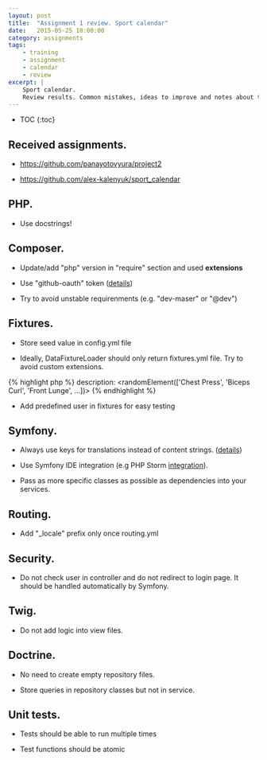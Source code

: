 ```yaml
---
layout: post
title:  "Assignment 1 review. Sport calendar"
date:   2015-05-25 18:00:00
category: assignments
tags:
    - training
    - assignment
    - calendar
    - review
excerpt: |
    Sport calendar.
    Review results. Common mistakes, ideas to improve and notes about this assignment.
---
```

* TOC
{:toc}

## Received assignments.

* https://github.com/panayotovyura/project2

* https://github.com/alex-kalenyuk/sport_calendar

## PHP.

* Use docstrings!

## Composer.

* Update/add "php" version in "require" section and used **extensions**

* Use "github-oauth" token ([details][composer-gh-token])

* Try to avoid unstable requirenments (e.g. "dev-maser" or "@dev")

## Fixtures.

* Store seed value in config.yml file

* Ideally, DataFixtureLoader should only return fixtures.yml file. Try to avoid custom extensions.

{% highlight php %}
description: <randomElement(['Chest Press', 'Biceps Curl', 'Front Lunge', ...])>
{% endhighlight %}

* Add predefined user in fixtures for easy testing

## Symfony.

* Always use keys for translations instead of content strings. ([details][sf-bp-keys])

* Use Symfony IDE integration (e.g PHP Storm [integration][phpstorm-integration]).

* Pass as more specific classes as possible as dependencies into your services.

## Routing.

* Add "_locale" prefix only once routing.yml

## Security.

* Do not check user in controller and do not redirect to login page. It should be handled automatically by Symfony.

## Twig.

* Do not add logic into view files.

## Doctrine.

* No need to create empty repository files.

* Store queries in repository classes but not in service.

## Unit tests.

* Tests should be able to run multiple times

* Test functions should be atomic

[composer-gh-token]:        https://getcomposer.org/doc/articles/troubleshooting.md#api-rate-limit-and-oauth-tokens
[sf-bp-keys]:               http://symfony.com/doc/current/best_practices/i18n.html
[phpstorm-integration]:     https://confluence.jetbrains.com/display/PhpStorm/Symfony+Development+using+PhpStorm